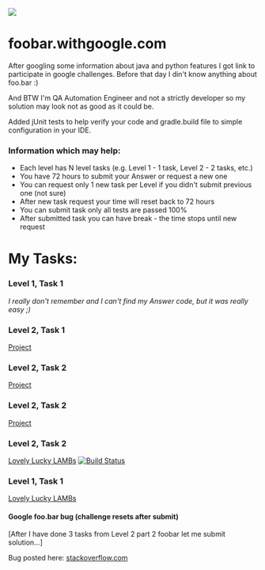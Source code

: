 ![](https://github.com/kyxap/google.challenge/blob/master/img/foobarLogin.png)
 
# foobar.withgoogle.com

After googling some information about java and python features I got link to participate in google challenges. Before that day I din't know anything about foo.bar :) 

And BTW I'm QA Automation Engineer and not a strictly developer so my solution may look not as good as it could be.

Added jUnit tests to help verify your code and gradle.build file to simple configuration in your IDE.


### **Information which may help:**
* Each level has N level tasks (e.g. Level 1 - 1 task, Level 2 - 2 tasks, etc.)  
* You have 72 hours to submit your Answer or request a new one
* You can request only 1 new task per Level if you didn't submit previous one (not sure) 
* After new task request your time will reset back to 72 hours
* You can submit task only all tests are passed 100%
* After submitted task you can have break - the time stops until new request 

# My Tasks:

### Level 1, Task 1
_I really don't remember and I can't find my Answer code, but it was really easy ;)_
### Level 2, Task 1
[Project](https://github.com/kyxap/google.challenge/tree/master/challenges/level2_1_no_name)
### Level 2, Task 2
[Project](https://github.com/kyxap/google.challenge/tree/master/challenges/gearing_up_for_destruction)
### Level 2, Task 2
[Project](https://github.com/kyxap/google.challenge/tree/master/challenges/power_hungry) 
### Level 2, Task 2
[Lovely Lucky LAMBs](https://github.com/kyxap/google.challenge/tree/master/challenges/lovely_lucky_lambs)  [![Build Status](https://travis-ci.org/kyxap/google.challenge.svg?branch=master)](https://travis-ci.org/kyxap/google.challenge)
### Level 1, Task 1
[Lovely Lucky LAMBs](https://github.com/kyxap/google.challenge/tree/master/challenges/doomsday_fuel)



#### Google foo.bar bug (challenge resets after submit)
[After I have done 3 tasks from Level 2 part 2 foobar let me submit solution...]

Bug posted here:
[stackoverflow.com](https://stackoverflow.com/questions/44252108/google-foobar-bug-chahallenge-resets-after-submit)
